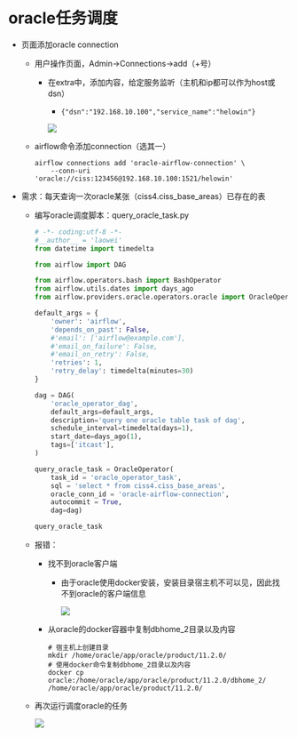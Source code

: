 # oracle任务调度

-   页面添加oracle connection

    -   用户操作页面，Admin->Connections->add（+号）

        -   在extra中，添加内容，给定服务监听（主机和ip都可以作为host或dsn）

            - `{"dsn":"192.168.10.100","service_name":"helowin"}`

            ![](https://s2.loli.net/2022/05/19/1Q2YAG5DJbh7FPO.png)

    -   airflow命令添加connection（选其一）

        ```shell
        airflow connections add 'oracle-airflow-connection' \
            --conn-uri 'oracle://ciss:123456@192.168.10.100:1521/helowin'
        ```

-   需求：每天查询一次oracle某张（ciss4.ciss_base_areas）已存在的表

    -   编写oracle调度脚本：query_oracle_task.py

        ```python
        # -*- coding:utf-8 -*-
        #__author__ = 'laowei'
        from datetime import timedelta
        
        from airflow import DAG
        
        from airflow.operators.bash import BashOperator
        from airflow.utils.dates import days_ago
        from airflow.providers.oracle.operators.oracle import OracleOperator
        
        default_args = {
            'owner': 'airflow',
            'depends_on_past': False,
            #'email': ['airflow@example.com'],
            #'email_on_failure': False,
            #'email_on_retry': False,
            'retries': 1,
            'retry_delay': timedelta(minutes=30)
        }
        
        dag = DAG(
            'oracle_operator_dag',
            default_args=default_args,
            description='query one oracle table task of dag',
            schedule_interval=timedelta(days=1),
            start_date=days_ago(1),
            tags=['itcast'],
        )
        
        query_oracle_task = OracleOperator(
            task_id = 'oracle_operator_task',
            sql = 'select * from ciss4.ciss_base_areas',
            oracle_conn_id = 'oracle-airflow-connection',
            autocommit = True,
            dag=dag)
        
        query_oracle_task
        ```

    -   报错：

        - 找不到oracle客户端

            - 由于oracle使用docker安装，安装目录宿主机不可以见，因此找不到oracle的客户端信息

                ![](https://s2.loli.net/2022/05/19/LO9m5f6YXdyVTxI.png)

        - 从oracle的docker容器中复制dbhome_2目录以及内容

            ```shell
            # 宿主机上创建目录
            mkdir /home/oracle/app/oracle/product/11.2.0/
            # 使用docker命令复制dbhome_2目录以及内容
            docker cp oracle:/home/oracle/app/oracle/product/11.2.0/dbhome_2/ /home/oracle/app/oracle/product/11.2.0/
            ```

    -   再次运行调度oracle的任务

        ![](https://s2.loli.net/2022/05/19/aHKIwMFVTNkrCDx.png)